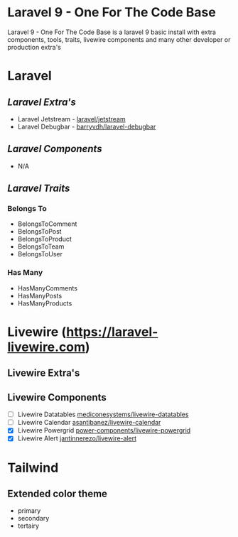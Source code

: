 # Laravel 9 - One For The Code Base

Laravel 9 - One For The Code Base is a laravel 9 basic install with
extra components, tools, traits, livewire components and many other
developer or production extra's

# Laravel

## *Laravel Extra's*
- Laravel Jetstream - [laravel/jetstream](https://jetstream.laravel.com/2.x/)
- Laravel Debugbar - [barryvdh/laravel-debugbar](https://github.com/barryvdh/laravel-debugbar)

## *Laravel Components*
- N/A

## *Laravel Traits*

### Belongs To
- BelongsToComment
- BelongsToPost
- BelongsToProduct
- BelongsToTeam
- BelongsToUser

### Has Many
- HasManyComments
- HasManyPosts
- HasManyProducts


# Livewire (https://laravel-livewire.com)

## Livewire Extra's

## Livewire Components
- [ ] Livewire Datatables [mediconesystems/livewire-datatables](https://livewire-datatables.com)
- [ ] Livewire Calendar [asantibanez/livewire-calendar](https://github.com/asantibanez/livewire-calendar)
- [x] Livewire Powergrid [power-components/livewire-powergrid](http://github.com/Power-Components/livewire-powergrid)
- [x] Livewire Alert [jantinnerezo/livewire-alert](http://github.com/jantinnerezo/livewire-alert)

# Tailwind

## Extended color theme
- primary
- secondary
- tertairy